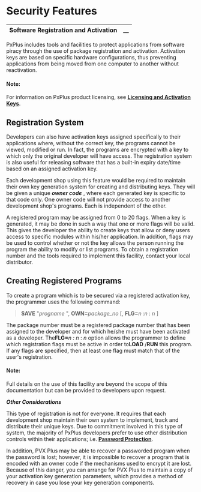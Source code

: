 # Security Features

**Software Registration and Activation** |  **__**  
---|---  
  
PxPlus includes tools and facilities to protect applications from software piracy through the use of package registration and activation. Activation keys are based on specific hardware configurations, thus preventing applications from being moved from one computer to another without reactivation.

#### **Note:**  
For information on PxPlus product licensing, see [**Licensing and Activation Keys**](../../../PxPlus%20Installation%20and%20Configuration/Licensing%20and%20Activation%20Keys/Overview.md).

## Registration System

Developers can also have activation keys assigned specifically to their applications where, without the correct key, the programs cannot be viewed, modified or run. In fact, the programs are encrypted with a key to which only the original developer will have access. The registration system is also useful for releasing software that has a built-in expiry date/time based on an assigned activation key.

Each development shop using this feature would be required to maintain their own key generation system for creating and distributing keys. They will be given a unique **_owner code_** , where each generated key is specific to that code only. One owner code will not provide access to another development shop's programs. Each is independent of the other.

A registered program may be assigned from 0 to 20 flags. When a key is generated, it may be done in such a way that one or more flags will be valid. This gives the developer the ability to create keys that allow or deny users access to specific modules within his/her application. In addition, flags may be used to control whether or not the key allows the person running the program the ability to modify or list programs. To obtain a registration number and the tools required to implement this facility, contact your local distributor.

## Creating Registered Programs

To create a program which is to be secured via a registered activation key, the programmer uses the following command:

> **SAVE** "_progname_ ", **OWN=**_package_no_ [, **FLG=**_n :n_ : _n_ ]

The package number must be a registered package number that has been assigned to the developer and for which he/she must have been activated as a developer. The**FLG=**_n :_  _n_ : _n_ option allows the programmer to define which registration flags must be active in order to**LOAD** /**RUN** this program. If any flags are specified, then at least one flag must match that of the user's registration.

#### **Note:**  
Full details on the use of this facility are beyond the scope of this documentation but can be provided to developers upon request.

**_Other Considerations_**

This type of registration is not for everyone. It requires that each development shop maintain their own system to implement, track and distribute their unique keys. Due to commitment involved in this type of system, the majority of PxPlus developers prefer to use other distribution controls within their applications; i.e. **[Password Protection](Password%20Protection.md)**.

In addition, PVX Plus may be able to recover a passworded program when the password is lost; however, it is impossible to recover a program that is encoded with an owner code if the mechanisms used to encrypt it are lost. Because of this danger, you can arrange for PVX Plus to maintain a copy of your activation key generation parameters, which provides a method of recovery in case you lose your key generation components.
